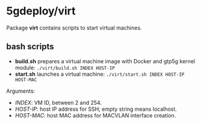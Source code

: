 # 5gdeploy/virt

Package **virt** contains scripts to start virtual machines.

## bash scripts

* **build.sh** prepares a virtual machine image with Docker and gtp5g kernel module: `./virt/build.sh INDEX HOST-IP`
* **start.sh** launches a virtual machine: `./virt/start.sh INDEX HOST-IP HOST-MAC`

Arguments:

* *INDEX*: VM ID, between 2 and 254.
* *HOST-IP*: host IP address for SSH; empty string means localhost.
* *HOST-MAC*: host MAC address for MACVLAN interface creation.
